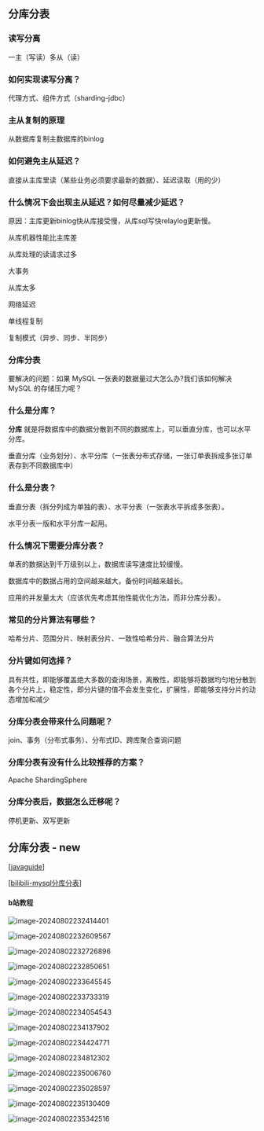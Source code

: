 ## 分库分表

### 读写分离

一主（写读）多从（读）

### 如何实现读写分离？

代理方式、组件方式（sharding-jdbc）

### 主从复制的原理

从数据库复制主数据库的binlog

### 如何避免主从延迟？

直接从主库里读（某些业务必须要求最新的数据）、延迟读取（用的少）

### 什么情况下会出现主从延迟？如何尽量减少延迟？

原因：主库更新binlog快从库接受慢，从库sql写快relaylog更新慢。

从库机器性能比主库差

从库处理的读请求过多

大事务

从库太多

网络延迟

单线程复制

复制模式（异步、同步、半同步）

### 分库分表

要解决的问题：如果 MySQL 一张表的数据量过大怎么办?我们该如何解决 MySQL 的存储压力呢？

### 什么是分库？

**分库** 就是将数据库中的数据分散到不同的数据库上，可以垂直分库，也可以水平分库。

垂直分库（业务划分）、水平分库（一张表分布式存储，一张订单表拆成多张订单表存到不同数据库中）

### 什么是分表？

垂直分表（拆分列成为单独的表）、水平分表（一张表水平拆成多张表）。

水平分表一版和水平分库一起用。

### 什么情况下需要分库分表？

单表的数据达到千万级别以上，数据库读写速度比较缓慢。

数据库中的数据占用的空间越来越大，备份时间越来越长。

应用的并发量太大（应该优先考虑其他性能优化方法，而非分库分表）。

### 常见的分片算法有哪些？

 哈希分片、范围分片、映射表分片、一致性哈希分片、融合算法分片

### 分片键如何选择？

具有共性，即能够覆盖绝大多数的查询场景，离散性，即能够将数据均匀地分散到各个分片上，稳定性，即分片键的值不会发生变化，扩展性，即能够支持分片的动态增加和减少

### 分库分表会带来什么问题呢？

join、事务（分布式事务）、分布式ID、跨库聚合查询问题

### 分库分表有没有什么比较推荐的方案？

Apache ShardingSphere

### 分库分表后，数据怎么迁移呢？

停机更新、双写更新



## 分库分表 - new

[[javaguide](https://javaguide.cn/high-performance/read-and-write-separation-and-library-subtable.html#%E5%88%86%E5%BA%93%E5%88%86%E8%A1%A8)]

[[bilibili-mysql分库分表](https://www.bilibili.com/video/BV14H4y1g7fr)]

#### b站教程

![image-20240802232414401](./pic/image-20240802232414401.png)

![image-20240802232609567](./pic/image-20240802232609567.png)

![image-20240802232726896](./pic/image-20240802232726896.png)

![image-20240802232850651](./pic/image-20240802232850651.png)

![image-20240802233645545](./pic/image-20240802233645545.png)

![image-20240802233733319](./pic/image-20240802233733319.png)

![image-20240802234054543](./pic/image-20240802234054543.png)

![image-20240802234137902](./pic/image-20240802234137902.png)

![image-20240802234424771](./pic/image-20240802234424771.png)

![image-20240802234812302](./pic/image-20240802234812302.png)

![image-20240802235006760](./pic/image-20240802235006760.png)

![image-20240802235028597](./pic/image-20240802235028597.png)

![image-20240802235130409](./pic/image-20240802235130409.png)

![image-20240802235342516](./pic/image-20240802235342516.png)
